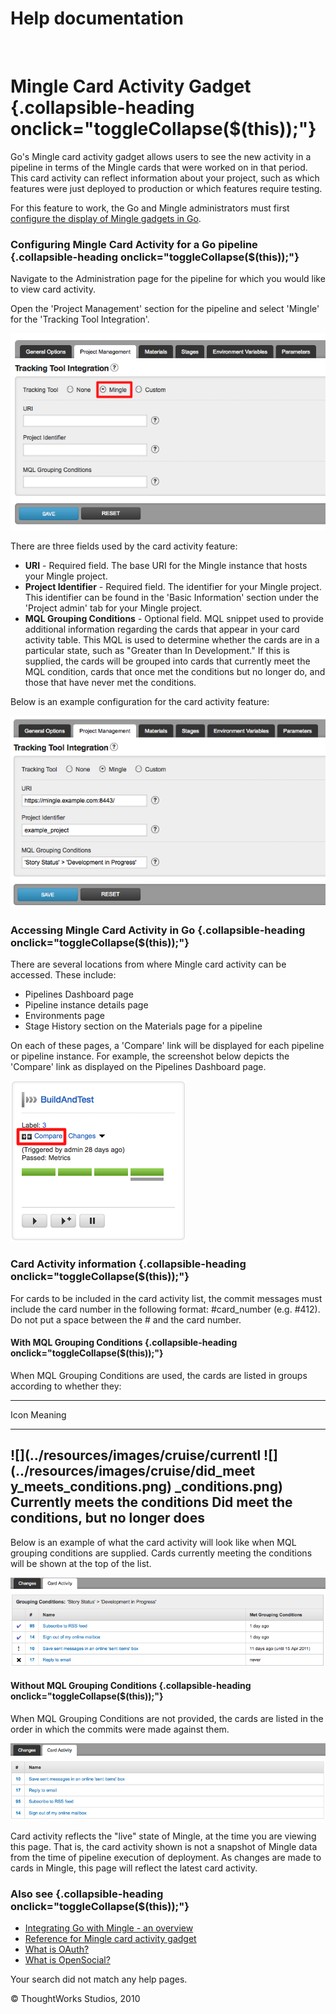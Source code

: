 Help documentation
==================

 

Mingle Card Activity Gadget {.collapsible-heading onclick="toggleCollapse($(this));"}
===========================

Go's Mingle card activity gadget allows users to see the new activity in
a pipeline in terms of the Mingle cards that were worked on in that
period. This card activity can reflect information about your project,
such as which features were just deployed to production or which
features require testing.

For this feature to work, the Go and Mingle administrators must first
[configure the display of Mingle gadgets in Go](mingle_in_go.html).

### Configuring Mingle Card Activity for a Go pipeline {.collapsible-heading onclick="toggleCollapse($(this));"}

Navigate to the Administration page for the pipeline for which you would
like to view card activity.

Open the 'Project Management' section for the pipeline and select
'Mingle' for the 'Tracking Tool Integration'.

![](../resources/images/cruise/mingle_card_activity_configuration.png)

There are three fields used by the card activity feature:

-   **URI** - Required field. The base URI for the Mingle instance that
    hosts your Mingle project.
-   **Project Identifier** - Required field. The identifier for your
    Mingle project. This identifier can be found in the 'Basic
    Information' section under the 'Project admin' tab for your Mingle
    project.
-   **MQL Grouping Conditions** - Optional field. MQL snippet used to
    provide additional information regarding the cards that appear in
    your card activity table. This MQL is used to determine whether the
    cards are in a particular state, such as "Greater than In
    Development." If this is supplied, the cards will be grouped into
    cards that currently meet the MQL condition, cards that once met the
    conditions but no longer do, and those that have never met the
    conditions.

Below is an example configuration for the card activity feature:

![](../resources/images/cruise/mingle_card_activity_example_configuration.png)

### Accessing Mingle Card Activity in Go {.collapsible-heading onclick="toggleCollapse($(this));"}

There are several locations from where Mingle card activity can be
accessed. These include:

-   Pipelines Dashboard page
-   Pipeline instance details page
-   Environments page
-   Stage History section on the Materials page for a pipeline

On each of these pages, a 'Compare' link will be displayed for each
pipeline or pipeline instance. For example, the screenshot below depicts
the 'Compare' link as displayed on the Pipelines Dashboard page.

![](../resources/images/cruise/mingle_card_activity_compare_link.png)

### Card Activity information {.collapsible-heading onclick="toggleCollapse($(this));"}

For cards to be included in the card activity list, the commit messages
must include the card number in the following format: \#card\_number
(e.g. \#412). Do not put a space between the \# and the card number.

#### With MQL Grouping Conditions {.collapsible-heading onclick="toggleCollapse($(this));"}

When MQL Grouping Conditions are used, the cards are listed in groups
according to whether they:

  -------------------------------------------------------------------------
  Icon
  Meaning
  ------------------------------------ ------------------------------------
  ![](../resources/images/cruise/currentl ![](../resources/images/cruise/did_meet
  y_meets_conditions.png)              _conditions.png)
  Currently meets the conditions       Did meet the conditions, but no
                                       longer does
  -------------------------------------------------------------------------

Below is an example of what the card activity will look like when MQL
grouping conditions are supplied. Cards currently meeting the conditions
will be shown at the top of the list.

![](../resources/images/cruise/mingle_card_activity_with_grouping_conditions.png)

#### Without MQL Grouping Conditions {.collapsible-heading onclick="toggleCollapse($(this));"}

When MQL Grouping Conditions are not provided, the cards are listed in
the order in which the commits were made against them.

![](../resources/images/cruise/mingle_card_activity_without_grouping_conditions.png)

Card activity reflects the "live" state of Mingle, at the time you are
viewing this page. That is, the card activity shown is not a snapshot of
Mingle data from the time of pipeline execution of deployment. As
changes are made to cards in Mingle, this page will reflect the latest
card activity.

### Also see {.collapsible-heading onclick="toggleCollapse($(this));"}

-   [Integrating Go with Mingle - an overview](mingle_integration.html)
-   [Reference for Mingle card activity
    gadget](mingle_card_activity_gadget.html)
-   [What is OAuth?](what_is_oauth.html)
-   [What is OpenSocial?](what_is_opensocial.html)

Your search did not match any help pages.



© ThoughtWorks Studios, 2010

